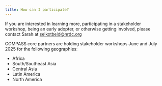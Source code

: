 ```yaml
---
title: How can I participate?
---
```


If you are interested in learning more, participating in a stakeholder workshop, being an early adopter, or otherwise getting involved, please contact Sarah at selkotbeid@nrdc.org

COMPASS core partners are holding stakeholder workshops June and July 2025 for the following geographies:

* Africa
* South/Southeast Asia
* Central Asia
* Latin America
* North America
